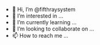 - 👋 Hi, I’m @fifthraysystem
- 👀 I’m interested in ...
- 🌱 I’m currently learning ...
- 💞️ I’m looking to collaborate on ...
- 📫 How to reach me ...

<!---
fifthraysystem/fifthraysystem is a ✨ special ✨ repository because its `README.md` (this file) appears on your GitHub profile.
You can click the Preview link to take a look at your changes.
--->
